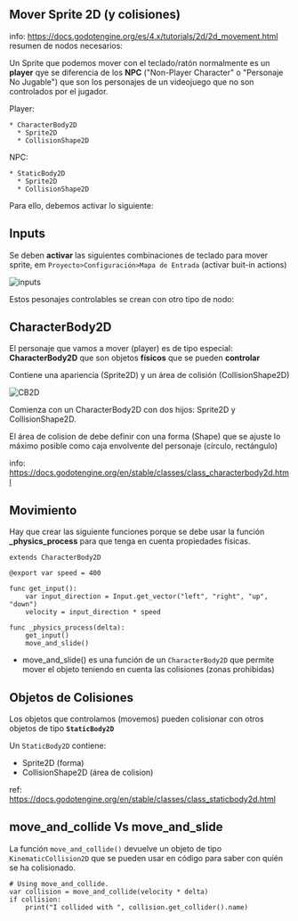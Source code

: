 ## Mover Sprite 2D (y colisiones) 

info: https://docs.godotengine.org/es/4.x/tutorials/2d/2d_movement.html
resumen de nodos necesarios: 

Un Sprite que podemos mover con el teclado/ratón normalmente es un **player** qye se diferencia de los **NPC** ("Non-Player Character" o "Personaje No Jugable") que son los personajes de un videojuego que no son controlados por el jugador. 


Player:
```
* CharacterBody2D
  * Sprite2D
  * CollisionShape2D
```
NPC: 
```
* StaticBody2D
  * Sprite2D
  * CollisionShape2D
```

Para ello, debemos activar lo siguiente:

## Inputs 

Se deben **activar** las siguientes combinaciones de teclado para mover sprite, em ``Proyecto>Configuración>Mapa de Entrada`` (activar buit-in actions)

![inputs](https://docs.godotengine.org/es/4.x/_images/movement_inputs.webp)



Estos pesonajes controlables se crean con otro tipo de nodo:

## CharacterBody2D 

El personaje que vamos a mover (player) es de tipo especial: **CharacterBody2D**  que son objetos **físicos** que se pueden **controlar**

Contiene una apariencia (Sprite2D) y un área de colisión (CollisionShape2D) 

![CB2D](https://docs.godot.community/_images/kbscene.webp) 


Comienza con un CharacterBody2D con dos hijos: Sprite2D y CollisionShape2D.

El área de colision de debe definir con una forma (Shape) que se ajuste lo máximo posible como caja envolvente del personaje (círculo, rectángulo) 

info: https://docs.godotengine.org/en/stable/classes/class_characterbody2d.html


## Movimiento 

Hay que crear las siguiente funciones porque se debe usar la función **_physics_process** para que tenga en cuenta propiedades físicas.

```
extends CharacterBody2D

@export var speed = 400

func get_input():
	var input_direction = Input.get_vector("left", "right", "up", "down")
	velocity = input_direction * speed

func _physics_process(delta):
	get_input()
	move_and_slide()

```


* move_and_slide() es una función de un ``CharacterBody2D`` que permite mover el objeto teniendo en cuenta las colisiones (zonas prohibidas) 




## Objetos de Colisiones

Los objetos que controlamos (movemos) pueden colisionar con otros objetos de tipo **``StaticBody2D``**

Un ``StaticBody2D`` contiene:

- Sprite2D (forma)
- CollisionShape2D (área de colision) 

ref: https://docs.godotengine.org/en/stable/classes/class_staticbody2d.html



## move_and_collide Vs move_and_slide


La función ``move_and_collide()``  devuelve un objeto de tipo ``KinematicCollision2D`` que se pueden usar en código para saber con quién se ha colisionado.

```
# Using move_and_collide.
var collision = move_and_collide(velocity * delta)
if collision:
	print("I collided with ", collision.get_collider().name)
```

 
